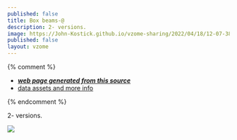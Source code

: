 ```yaml
---
published: false
title: Box beams-@
description: 2- versions.
image: https://John-Kostick.github.io/vzome-sharing/2022/04/18/12-07-38-Box-beams/Box-beams.png
published: false
layout: vzome
---
```


{% comment %}
 - [***web page generated from this source***](https://John-Kostick.github.io/vzome-sharing/2022/04/18/Box-beams-12-07-38.html)
 - [data assets and more info](https://github.com/John-Kostick/vzome-sharing/tree/main/2022/04/18/12-07-38-Box-beams/)
 
{% endcomment %}

2- versions.

<vzome-viewer style="width: 100%; height: 65vh;"
       src="https://John-Kostick.github.io/vzome-sharing/2022/04/18/12-07-38-Box-beams/Box-beams.vZome" >
  <img src="https://John-Kostick.github.io/vzome-sharing/2022/04/18/12-07-38-Box-beams/Box-beams.png" />
</vzome-viewer>
